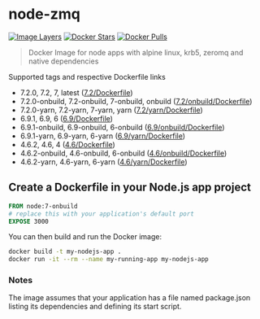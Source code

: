 # node-zmq

[![Image Layers](https://images.microbadger.com/badges/image/lgatica/node-zmq.svg)](http://microbadger.com/images/lgatica/node-zmq)
[![Docker Stars](https://img.shields.io/docker/stars/lgatica/node-zmq.svg)](https://hub.docker.com/r/lgatica/node-zmq/)
[![Docker Pulls](https://img.shields.io/docker/pulls/lgatica/node-zmq.svg)](https://hub.docker.com/r/lgatica/node-zmq/)

> Docker Image for node apps with alpine linux, krb5, zeromq and native dependencies

Supported tags and respective Dockerfile links

- 7.2.0, 7.2, 7, latest ([7.2/Dockerfile](https://github.com/lgaticaq/node-zmq/blob/master/7.2.0/Dockerfile))
- 7.2.0-onbuild, 7.2-onbuild, 7-onbuild, onbuild ([7.2/onbuild/Dockerfile](https://github.com/lgaticaq/node-zmq/blob/master/7.2.0/onbuild/Dockerfile))
- 7.2.0-yarn, 7.2-yarn, 7-yarn, yarn ([7.2/yarn/Dockerfile](https://github.com/lgaticaq/node-zmq/blob/master/7.2.0/yarn/Dockerfile))
- 6.9.1, 6.9, 6 ([6.9/Dockerfile](https://github.com/lgaticaq/node-zmq/blob/master/6.9.1/Dockerfile))
- 6.9.1-onbuild, 6.9-onbuild, 6-onbuild ([6.9/onbuild/Dockerfile](https://github.com/lgaticaq/node-zmq/blob/master/6.9.1/onbuild/Dockerfile))
- 6.9.1-yarn, 6.9-yarn, 6-yarn ([6.9/yarn/Dockerfile](https://github.com/lgaticaq/node-zmq/blob/master/6.9.1/yarn/Dockerfile))
- 4.6.2, 4.6, 4 ([4.6/Dockerfile](https://github.com/lgaticaq/node-zmq/blob/master/4.6.2/Dockerfile))
- 4.6.2-onbuild, 4.6-onbuild, 6-onbuild ([4.6/onbuild/Dockerfile](https://github.com/lgaticaq/node-zmq/blob/master/4.6.2/onbuild/Dockerfile))
- 4.6.2-yarn, 4.6-yarn, 6-yarn ([4.6/yarn/Dockerfile](https://github.com/lgaticaq/node-zmq/blob/master/4.6.2/yarn/Dockerfile))

## Create a Dockerfile in your Node.js app project
```dockerfile
FROM node:7-onbuild
# replace this with your application's default port
EXPOSE 3000
```

You can then build and run the Docker image:

```bash
docker build -t my-nodejs-app .
docker run -it --rm --name my-running-app my-nodejs-app
```

### Notes
The image assumes that your application has a file named package.json listing its dependencies and defining its start script.
